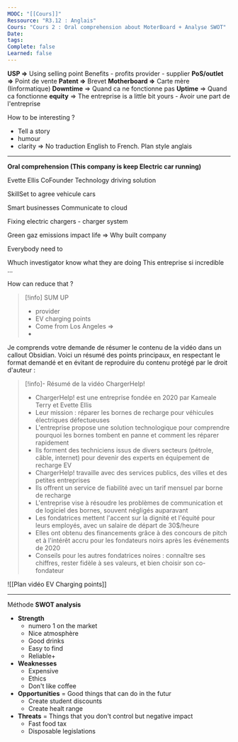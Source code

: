 ```yaml
---
MOOC: "[[Cours]]"
Ressource: "R3.12 : Anglais"
Cours: "Cours 2 : Oral comprehension about MoterBoard + Analyse SWOT"
Date: 
tags: 
Complete: false
Learned: false
---
```

**USP =>** Using selling point
Benefits - profits
provider - supplier
**PoS/outlet =>** Point de vente
**Patent =>** Brevet
**Motherboard =>** Carte mère (Iinformatique)
**Downtime** ⇒ Quand ca ne fonctionne pas
**Uptime** ⇒ Quand ca fonctionne
**equity** ⇒ The entreprise is a little bit yours - Avoir une part de l'entreprise

How to be interesting ?
- Tell a story
- humour
- clarity
⇒ No traduction English to French. Plan style anglais

---
**Oral comprehension (This company is keep Electric car running)**


Evette Ellis CoFounder
Technology driving solution

SkillSet to agree vehicule cars

Smart businesses
Communicate to cloud


Fixing electric chargers - charger system

Green gaz emissions impact life ⇒ Why built company


Everybody need to

Whuch investigator know what they are doing
This entreprise si incredible ...


How can reduce that ?


> [!info] SUM UP
> - provider
> - EV charging points
> - Come from Los Angeles ⇒ 
> - 


Je comprends votre demande de résumer le contenu de la vidéo dans un callout Obsidian. Voici un résumé des points principaux, en respectant le format demandé et en évitant de reproduire du contenu protégé par le droit d'auteur :

> [!info]- Résumé de la vidéo ChargerHelp!
> 
> - ChargerHelp! est une entreprise fondée en 2020 par Kameale Terry et Evette Ellis
> - Leur mission : réparer les bornes de recharge pour véhicules électriques défectueuses
> - L'entreprise propose une solution technologique pour comprendre pourquoi les bornes tombent en panne et comment les réparer rapidement
> - Ils forment des techniciens issus de divers secteurs (pétrole, câble, internet) pour devenir des experts en équipement de recharge EV
> - ChargerHelp! travaille avec des services publics, des villes et des petites entreprises
> - Ils offrent un service de fiabilité avec un tarif mensuel par borne de recharge
> - L'entreprise vise à résoudre les problèmes de communication et de logiciel des bornes, souvent négligés auparavant
> - Les fondatrices mettent l'accent sur la dignité et l'équité pour leurs employés, avec un salaire de départ de 30$/heure
> - Elles ont obtenu des financements grâce à des concours de pitch et à l'intérêt accru pour les fondateurs noirs après les événements de 2020
> - Conseils pour les autres fondatrices noires : connaître ses chiffres, rester fidèle à ses valeurs, et bien choisir son co-fondateur

![[Plan vidéo EV Charging points]]

---
Méthode **SWOT analysis**
- **Strength**
	- numero 1 on the market
	- Nice atmosphère
	- Good drinks
	- Easy to find
	- Reliable+
- **Weaknesses**
	- Expensive
	- Ethics
	- Don't like coffee
- **Opportunities** = Good things that can do in the futur
	- Create student discounts
	- Create healt range
- **Threats** = Things that you don't control but negative impact
	- Fast food tax
	- Disposable legislations
